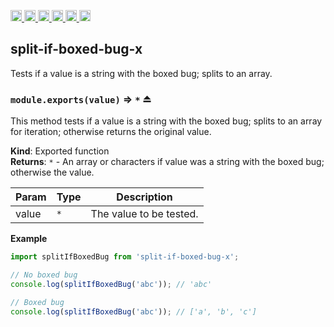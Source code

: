 <a
  href="https://travis-ci.org/Xotic750/split-if-boxed-bug-x"
  title="Travis status">
<img
  src="https://travis-ci.org/Xotic750/split-if-boxed-bug-x.svg?branch=master"
  alt="Travis status" height="18">
</a>
<a
  href="https://david-dm.org/Xotic750/split-if-boxed-bug-x"
  title="Dependency status">
<img src="https://david-dm.org/Xotic750/split-if-boxed-bug-x/status.svg"
  alt="Dependency status" height="18"/>
</a>
<a
  href="https://david-dm.org/Xotic750/split-if-boxed-bug-x?type=dev"
  title="devDependency status">
<img src="https://david-dm.org/Xotic750/split-if-boxed-bug-x/dev-status.svg"
  alt="devDependency status" height="18"/>
</a>
<a
  href="https://badge.fury.io/js/split-if-boxed-bug-x"
  title="npm version">
<img src="https://badge.fury.io/js/split-if-boxed-bug-x.svg"
  alt="npm version" height="18">
</a>
<a
  href="https://www.jsdelivr.com/package/npm/split-if-boxed-bug-x"
  title="jsDelivr hits">
<img src="https://data.jsdelivr.com/v1/package/npm/split-if-boxed-bug-x/badge?style=rounded"
  alt="jsDelivr hits" height="18">
</a>
<a
  href="https://bettercodehub.com/results/Xotic750/split-if-boxed-bug-x"
  title="bettercodehub score">
<img src="https://bettercodehub.com/edge/badge/Xotic750/split-if-boxed-bug-x?branch=master"
  alt="bettercodehub score" height="18">
</a>

<a name="module_split-if-boxed-bug-x"></a>

## split-if-boxed-bug-x

Tests if a value is a string with the boxed bug; splits to an array.

<a name="exp_module_split-if-boxed-bug-x--module.exports"></a>

### `module.exports(value)` ⇒ <code>\*</code> ⏏

This method tests if a value is a string with the boxed bug; splits to an
array for iteration; otherwise returns the original value.

**Kind**: Exported function  
**Returns**: <code>\*</code> - An array or characters if value was a string with the boxed bug;
otherwise the value.

| Param | Type            | Description             |
| ----- | --------------- | ----------------------- |
| value | <code>\*</code> | The value to be tested. |

**Example**

```js
import splitIfBoxedBug from 'split-if-boxed-bug-x';

// No boxed bug
console.log(splitIfBoxedBug('abc')); // 'abc'

// Boxed bug
console.log(splitIfBoxedBug('abc')); // ['a', 'b', 'c']
```
